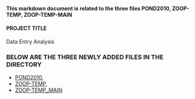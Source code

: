#### This markdown document is related to the three files POND2010, ZOOP-TEMP, ZOOP-TEMP-MAIN

#### PROJECT TITLE
Data Entry Analysis

### BELOW ARE THE THREE NEWLY ADDED FILES IN THE DIRECTORY
* [POND2010](https://github.com/pradeeppal07/Assignment-8086/blob/master/Data%20Entry%20Analysis/pond2010.xlsx),
* [ZOOP-TEMP](https://github.com/pradeeppal07/Assignment-8086/blob/master/Data%20Entry%20Analysis/zoop%20-%20temp.xlsx),
* [ZOOP-TEMP_MAIN](https://github.com/pradeeppal07/Assignment-8086/blob/master/Data%20Entry%20Analysis/zoop%20-%20temp-main.xlsx)
